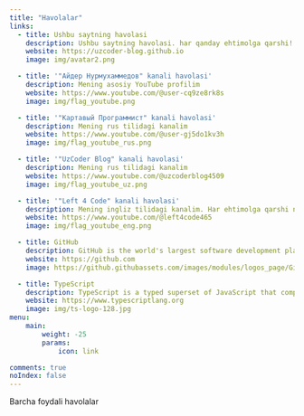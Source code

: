 ```yaml
---
title: "Havolalar"
links:
  - title: Ushbu saytning havolasi
    description: Ushbu saytning havolasi. har qanday ehtimolga qarshi!
    website: https://uzcoder-blog.github.io
    image: img/avatar2.png

  - title: '"Айдер Нурмухаммедов" kanali havolasi'
    description: Mening asosiy YouTube profilim
    website: https://www.youtube.com/@user-cq9ze8rk8s
    image: img/flag_youtube.png

  - title: '"Картавый Программист" kanali havolasi'
    description: Mening rus tilidagi kanalim
    website: https://www.youtube.com/@user-gj5do1kv3h
    image: img/flag_youtube_rus.png

  - title: '"UzCoder Blog" kanali havolasi'
    description: Mening rus tilidagi kanalim
    website: https://www.youtube.com/@uzcoderblog4509
    image: img/flag_youtube_uz.png

  - title: '"Left 4 Code" kanali havolasi'
    description: Mening ingliz tilidagi kanalim. Har ehtimolga qarshi narsalar uchun
    website: https://www.youtube.com/@left4code465
    image: img/flag_youtube_eng.png

  - title: GitHub
    description: GitHub is the world's largest software development platform.
    website: https://github.com
    image: https://github.githubassets.com/images/modules/logos_page/GitHub-Mark.png

  - title: TypeScript
    description: TypeScript is a typed superset of JavaScript that compiles to plain JavaScript.
    website: https://www.typescriptlang.org
    image: img/ts-logo-128.jpg
menu:
    main: 
        weight: -25
        params:
            icon: link

comments: true
noIndex: false
---
```


Barcha foydali havolalar
